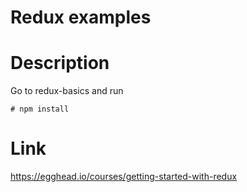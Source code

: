 # Redux examples

# Description
Go to  redux-basics and run
```
# npm install
```
# Link
https://egghead.io/courses/getting-started-with-redux
